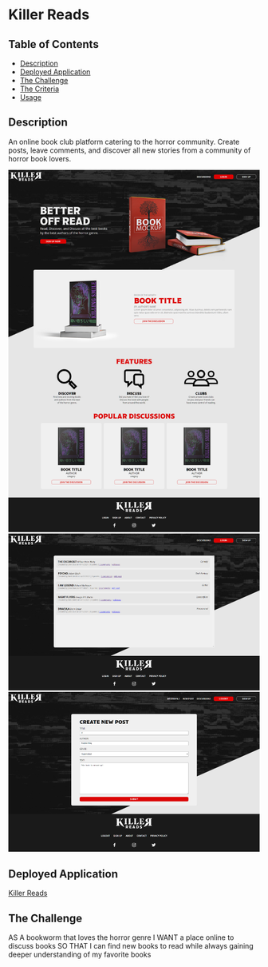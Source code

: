 # Killer Reads

## Table of Contents
* [Description](#description)
* [Deployed Application](#deployed)
* [The Challenge](#challenge)
* [The Criteria](#criteria)
* [Usage](#usage)

## Description <a name="description"></a>
An online book club platform catering to the horror community. Create posts, leave comments, and discover all new stories from a community of horror book lovers. 

![Killer Reads Landing Page](./screenshot/killer-reads-screenshot.png)
![Killer Reads Discussions Page](./screenshot/killer-reads-screenshot-2.png)
![Killer Reads Dashboard Page](./screenshot/killer-reads-screenshot-3.png)

## Deployed Application <a name="deployed"></a>
[Killer Reads](https://killer-reads.herokuapp.com/)

## The Challenge <a name="challenge"></a>
AS A bookworm that loves the horror genre
I WANT a place online to discuss books
SO THAT I can find new books to read while always gaining deeper understanding of my favorite books
